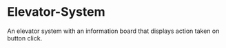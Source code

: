 # Elevator-System

An elevator system with an information board that displays action taken on button click.
